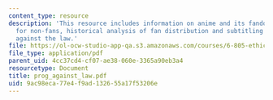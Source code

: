 ```yaml
---
content_type: resource
description: 'This resource includes information on anime and its fandom: a primer
  for non-fans, historical analysis of fan distribution and subtitling and progress
  against the law.'
file: https://ol-ocw-studio-app-qa.s3.amazonaws.com/courses/6-805-ethics-and-the-law-on-the-electronic-frontier-fall-2005/9ac98eca77e4f9ad132655a17f53206e_prog_against_law.pdf
file_type: application/pdf
parent_uid: 4cc37cd4-cf07-ae38-060e-3365a90eb3a4
resourcetype: Document
title: prog_against_law.pdf
uid: 9ac98eca-77e4-f9ad-1326-55a17f53206e
---
```

